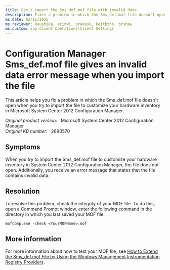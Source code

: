 ```yaml
---
title: Can't import the Sms_def.mof file with invalid data
description: Fixes a problem in which the Sms_def.mof file doesn't open when you try to import the file to customize your hardware inventory in System Center 2012 Configuration Manager.
ms.date: 02/11/2025
ms.reviewer: kaushika, erinwi, prakask, keiththo, brshaw
ms.custom: sap:Client Operations\Client Settings
---
```

# Configuration Manager Sms_def.mof file gives an invalid data error message when you import the file

This article helps you fix a problem in which the Sms_def.mof file doesn't open when you try to import the file to customize your hardware inventory in Microsoft System Center 2012 Configuration Manager.

_Original product version:_ &nbsp; Microsoft System Center 2012 Configuration Manager  
_Original KB number:_ &nbsp; 2690570

## Symptoms

When you try to import the Sms_def.mof file to customize your hardware inventory in System Center 2012 Configuration Manager, the file does not open. Additionally, you receive an error message that states that the file contains invalid data.

## Resolution

To resolve this problem, check the integrity of your MOF file. To do this, open a Command Prompt window, enter the following command in the directory in which you last saved your MOF file:

```console
mofcomp.exe -check <YourMOFName>.mof
```

## More information

For more information about how to test your MOF file, see [How to Extend the Sms_def.mof File by Using the Windows Management Instrumentation Registry Providers](/previous-versions//cc723607(v=technet.10)?redirectedfrom=MSDN#xsltsection126121120120).
